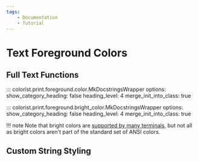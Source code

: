 ```yaml
---
tags:
    - Documentation
    - Tutorial
---
```


# Text Foreground Colors
## Full Text Functions

::: colorist.print.foreground.color.MkDocstringsWrapper
    options:
      show_category_heading: false
      heading_level: 4
      merge_init_into_class: true

::: colorist.print.foreground.bright_color.MkDocstringsWrapper
    options:
      show_category_heading: false
      heading_level: 4
      merge_init_into_class: true

!!! note
    Note that bright colors are [supported by many terminals](../user-guide/terminal-support.md), but not all as bright colors aren't part of the standard set of ANSI colors.

## Custom String Styling
